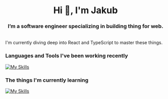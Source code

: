 <h1 align="center">Hi 👋, I'm Jakub</h1>
<h3 align="center">I’m a software engineer specializing in building thing for web.</h3>
<br>
I'm currently diving deep into React and TypeScript to master these things.

<h3 align="left">Languages and Tools I've been working recently</h3>

[![My Skills](https://skillicons.dev/icons?i=js,html,css,react,redux,git,figma)](https://skillicons.dev)

<h3 align="left">The things I'm currently learning</h3>

[![My Skills](https://skillicons.dev/icons?i=ts,nextjs,graphql)](https://skillicons.dev)
